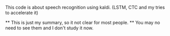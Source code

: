 This code is about speech recognition using kaldi. (LSTM, CTC and my tries to accelerate it)

** This is just my summary, so it not clear for most people. ** You may no need to see them and I don't study it now.


